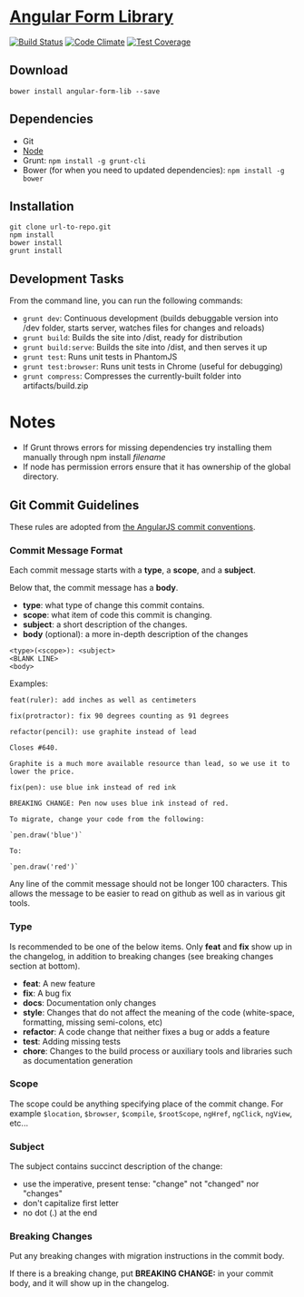 # [Angular Form Library](https://github.com/uglow/angular-form-lib)
[![Build Status](http://img.shields.io/travis/uglow/angular-form-lib/master.svg?style=flat)](http://travis-ci.org/uglow/angular-form-lib)
[![Code Climate](https://codeclimate.com/github/uglow/angular-form-lib/badges/gpa.svg)](https://codeclimate.com/github/uglow/angular-form-lib)
[![Test Coverage](https://codeclimate.com/github/uglow/angular-form-lib/badges/coverage.svg)](https://codeclimate.com/github/uglow/angular-form-lib)

## <a name="download"></a> Download
```
bower install angular-form-lib --save
```

## <a name="dependencies"></a> Dependencies
- Git
- [Node](http://nodejs.org)
- Grunt: `npm install -g grunt-cli`
- Bower (for when you need to updated dependencies): `npm install -g bower`

## <a name="install"></a> Installation
```
git clone url-to-repo.git
npm install
bower install
grunt install
```

## <a name="dev"></a> Development Tasks

From the command line, you can run the following commands:

- `grunt dev`: Continuous development (builds debuggable version into /dev folder, starts server, watches files for changes and reloads)
- `grunt build`: Builds the site into /dist, ready for distribution
- `grunt build:serve`: Builds the site into /dist, and then serves it up
- `grunt test`: Runs unit tests in PhantomJS
- `grunt test:browser`: Runs unit tests in Chrome (useful for debugging)
- `grunt compress`: Compresses the currently-built folder into artifacts/build.zip

# Notes
- If Grunt throws errors for missing dependencies try installing them manually through npm install *filename*
- If node has permission errors ensure that it has ownership of the global directory.


## Git Commit Guidelines

These rules are adopted from [the AngularJS commit conventions](https://docs.google.com/document/d/1QrDFcIiPjSLDn3EL15IJygNPiHORgU1_OOAqWjiDU5Y/).

### Commit Message Format

Each commit message starts with a **type**, a **scope**, and a **subject**.

Below that, the commit message has a **body**.

- **type**: what type of change this commit contains.
- **scope**: what item of code this commit is changing.
- **subject**: a short description of the changes.
- **body** (optional): a more in-depth description of the changes

```
<type>(<scope>): <subject>
<BLANK LINE>
<body>
```

Examples:

```
feat(ruler): add inches as well as centimeters
```

```
fix(protractor): fix 90 degrees counting as 91 degrees
```

```
refactor(pencil): use graphite instead of lead

Closes #640.

Graphite is a much more available resource than lead, so we use it to lower the price.
```

```
fix(pen): use blue ink instead of red ink

BREAKING CHANGE: Pen now uses blue ink instead of red.

To migrate, change your code from the following:

`pen.draw('blue')`

To:

`pen.draw('red')`
```

Any line of the commit message should not be longer 100 characters. This allows the message to be easier
to read on github as well as in various git tools.

### Type
Is recommended to be one of the below items. Only **feat** and **fix** show up in the changelog, in addition to breaking changes (see breaking changes section at bottom).

* **feat**: A new feature
* **fix**: A bug fix
* **docs**: Documentation only changes
* **style**: Changes that do not affect the meaning of the code (white-space, formatting, missing
  semi-colons, etc)
* **refactor**: A code change that neither fixes a bug or adds a feature
* **test**: Adding missing tests
* **chore**: Changes to the build process or auxiliary tools and libraries such as documentation
  generation

### Scope
The scope could be anything specifying place of the commit change. For example `$location`,
`$browser`, `$compile`, `$rootScope`, `ngHref`, `ngClick`, `ngView`, etc...

### Subject
The subject contains succinct description of the change:

* use the imperative, present tense: "change" not "changed" nor "changes"
* don't capitalize first letter
* no dot (.) at the end

### Breaking Changes
Put any breaking changes with migration instructions in the commit body.

If there is a breaking change, put **BREAKING CHANGE:** in your commit body, and it will show up in the changelog.
